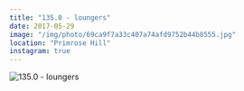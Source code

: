 ```yaml
---
title: "135.0 - loungers"
date: 2017-05-29
image: "/img/photo/69ca9f7a33c407a74afd9752b44b8555.jpg"
location: "Primrose Hill"
instagram: true
---
```


![135.0 - loungers](/img/photo/69ca9f7a33c407a74afd9752b44b8555.jpg)
